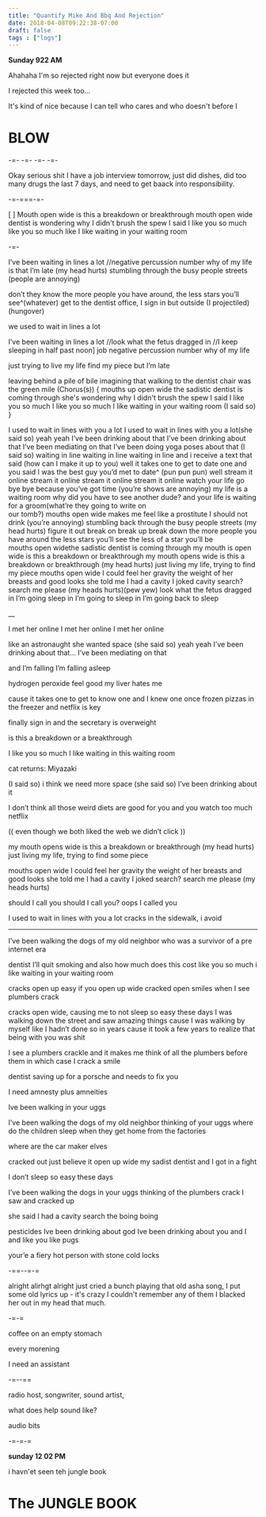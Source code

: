 ```yaml
---
title: "Quantify Mike And Bbq And Rejection"
date: 2018-04-08T09:22:38-07:00
draft: false
tags : ["logs"]
---
```


**Sunday 922 AM**

Ahahaha I'm so rejected right now but everyone does it

I rejected this week too...

It's kind of nice because I can tell who cares and who doesn't before I
# BLOW
-=- -=- -=- -=-

Okay serious shit I have a job interview tomorrow, just did dishes, did too many drugs the last 7 days, and need to get baack into responsibility.





-=-===-=-

[ ] Mouth open wide
is this a breakdown or breakthrough
mouth open wide
dentist is wondering why I didn't brush the spew
I said I like you so much like you so much like
I like waiting in your waiting room


-=-

I’ve been waiting in lines a lot
//negative percussion number why of my life is that I’m late (my head hurts)
stumbling through the busy people streets (people are annoying)

don’t they know the more people you have around, the less stars you’ll see^(whatever)
get to the dentist office, I sign in but outside (I projectiled) (hungover)



we used to wait in lines a lot

I’ve been waiting in lines a lot //look what the fetus dragged in
//I keep sleeping in half past noon] job
negative percussion number why of my life

just trying to live my life find my piece but I’m late

leaving behind a pile of bile imagining that walking to the dentist chair was the green mile
(Chorus(s)) {
mouths up open wide the sadistic dentist is coming through
she's wondering why I didn't brush the spew
I said I like you so much I like you so much I like waiting
in your waiting room (I said so) }

I used to wait in lines with you a lot I used to wait in lines with you a lot(she said so)
yeah yeah I’ve been drinking about that I’ve been drinking about that I’ve been mediating on that I’ve been doing yoga poses about that (I said so)
waiting in line waiting in line waiting in line
and i receive a text that said (how can I make it up to you)
well it takes one to get to date one
and you said I was the best guy you’d met to date^ (pun pun pun)
well stream it online stream it online stream it online stream it online
watch your life go bye bye  because you’ve got time
(you’re shows are annoying)
my life is a waiting room why did you have to see another dude?
     and your life is waiting for a groom(what’re they going to write on                            
     our tomb?)
mouths open wide makes me feel like a prostitute
I should not drink (you’re annoying)
stumbling back through the busy people streets (my head hurts)
figure it out break on break up break down the more people you have around the less stars you’ll see the less of a star you’ll be          
mouths open widethe sadistic dentist is coming through
my mouth is open wide is this a breakdown or breakthrough
my mouth opens wide is this a breakdown or breakthrough (my head hurts)
just living my life, trying to find my piece
mouths open wide
I could feel her gravity
the weight of her breasts and good looks
she told me I had a cavity
I joked cavity search? search me please
(my heads hurts)(pew yew)
look what the fetus dragged in
 I’m going sleep in I’m going to sleep in I’m going back to sleep

__

I met her online I met her online I met her online

like an astronaught she wanted space
(she said so)
yeah yeah I’ve been drinking about that… I’ve been mediating on that

and I’m falling I’m falling asleep

hydrogen peroxide feel good
my liver hates me

cause it takes one to get to know one and I knew one once
frozen pizzas in the freezer and netflix is key

finally sign in and the secretary is overweight

is this a breakdown or a breakthrough



I like you so much I like waiting in this waiting room

cat returns: Miyazaki


(I said so)
i think we need more space
(she said so)
I’ve been drinking about it

I don’t think all those weird diets are good for you
and you watch too much netflix


(( even though we both liked the web we didn’t click ))

my mouth opens wide
is this a breakdown or breakthrough
(my head hurts)
just living my life, trying to find some piece

mouths open wide
I could feel her gravity
the weight of her breasts and good looks
she told me I had a cavity
I joked search? search me please
(my heads hurts)


should I call you should I call you? oops I called you


I used to wait in lines with you a lot
cracks in the sidewalk, i avoid
______________________________________

I’ve been walking the dogs of my old neighbor
who was a survivor of a pre internet era

dentist I’ll quit smoking
and also how much does this cost
 like you so much i like waiting  in your waiting room

cracks open up easy
if you open up wide
cracked open smiles
when I see plumbers crack

cracks open wide, causing me to not sleep so easy these days
I was walking down the street and saw amazing things
cause I was walking by myself like I hadn’t done so in years
cause it took a few years to realize that being with you was shit


I see a plumbers crackle
and it makes me think of all the plumbers before them
in which case I crack a smile


dentist saving up for a porsche
and needs to fix you

I need amnesty
plus amneities

Ive been walking in your uggs

I’ve been walking the dogs of my old neighbor
thinking of your uggs
where do the children sleep when they get home from the factories

where are the car maker elves


cracked out just believe it
open up wide
my sadist dentist and I got in a fight

I don’t sleep so easy these days

I’ve been walking the dogs in your uggs
thinking of the plumbers crack I saw and cracked up


she said I had a cavity
search the
boing boing

 pesticides
Ive been drinking about god
Ive been drinking about you and I
and like you like pugs

your’e a fiery hot person
with stone cold locks


-==--=-=

alright alirhgt alright just cried a bunch playing that old asha song, I put some old lyrics up - it's crazy I couldn't remember any of them I blacked her out in my head that much.


-=-=


coffee on an empty stomach

every morening

I need an assistant

-=--==

radio host, songwriter, sound artist,



what does help sound like?

audio bits




-=-=-=


**sunday 12 02 PM**

i havn'et seen teh jungle book


# The JUNGLE BOOK
